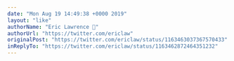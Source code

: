 ```yaml
---
date: "Mon Aug 19 14:49:38 +0000 2019"
layout: "like"
authorName: "Eric Lawrence 🎻"
authorUrl: "https://twitter.com/ericlaw"
originalPost: "https://twitter.com/ericlaw/status/1163463037367570433"
inReplyTo: "https://twitter.com/ericlaw/status/1163462872464351232"
---
```

